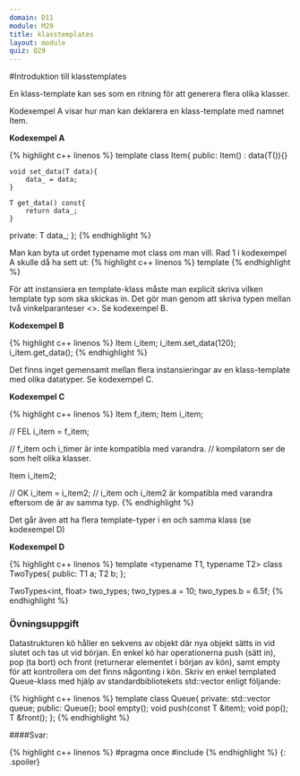 ```yaml
---
domain: D11
module: M29
title: klasstemplates
layout: module
quiz: Q29
---
```


#Introduktion till klasstemplates

En klass-template kan ses som en ritning för att generera flera olika klasser.

Kodexempel A visar hur man kan deklarera en klass-template med namnet Item. 

__Kodexempel A__

{% highlight c++ linenos %}
    template <typename T>
class Item{
public:
    Item() : data(T()){}
 
    void set_data(T data){
        data_ = data;
    }
 
    T get_data() const{
        return data_;
    }
     
private:
    T data_;
};
{% endhighlight %}

Man kan byta ut ordet typename mot class om man vill. 
Rad 1 i kodexempel A skulle då ha sett ut: 
{% highlight c++ linenos %}
template <class T>
{% endhighlight %}

För att instansiera en template-klass måste man explicit skriva vilken template typ som ska skickas in. 
Det gör man genom att skriva typen mellan två vinkelparanteser <>. Se kodexempel B.

__Kodexempel B__

{% highlight c++ linenos %}
Item<int> i_item;
i_item.set_data(120);
i_item.get_data();
{% endhighlight %}

Det finns inget gemensamt mellan flera instansieringar av en klass-template med olika datatyper. 
Se kodexempel C.

__Kodexempel C__

{% highlight c++ linenos %}
Item<float> f_item;
Item<int> i_item;
 
// FEL
i_item = f_item;
 
// f_item och i_timer är inte kompatibla med varandra.
// kompilatorn ser de som helt olika klasser.
 
Item<int> i_item2;
 
// OK
i_item = i_item2;
// i_item och i_item2 är kompatibla med varandra eftersom de är av samma typ.
{% endhighlight %}

Det går även att ha flera template-typer i en och samma klass (se kodexempel D)

__Kodexempel D__

{% highlight c++ linenos %}
template <typename T1, typename T2>
class TwoTypes{
public:
    T1 a;
    T2 b;
}; 
 
TwoTypes<int, float> two_types;
two_types.a = 10;
two_types.b = 6.5f;
{% endhighlight %}

### Övningsuppgift

Datastrukturen kö håller en sekvens av objekt där nya objekt sätts in vid slutet och tas ut vid början. 
En enkel kö har operationerna push (sätt in), pop (ta bort) och front (returnerar elementet i början av kön), 
samt empty för att kontrollera om det finns någonting i kön. 
Skriv en enkel templated Queue-klass med hjälp av standardbibliotekets std::vector enligt följande:

{% highlight c++ linenos %}
template <typename T>
class Queue{
private:
    std::vector<T> queue;
public:
    Queue();
    bool empty();
    void push(const T &item);
    void pop();
    T &front();
};
{% endhighlight %}

####Svar:

{% highlight c++ linenos %}
#pragma once
#include <vector>
{% endhighlight %}
{: .spoiler}